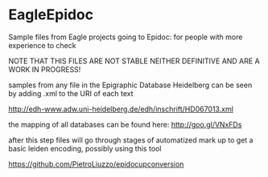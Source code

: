 EagleEpidoc
===========

Sample files from Eagle projects going to Epidoc: for people with more experience to check

NOTE THAT THIS FILES ARE NOT STABLE NEITHER DEFINITIVE AND ARE A WORK IN PROGRESS!

samples from any file in the Epigraphic Database Heidelberg can be seen by adding .xml to the URI of each text

http://edh-www.adw.uni-heidelberg.de/edh/inschrift/HD067013.xml

the mapping of all databases can be found here: http://goo.gl/VNxFDs

after this step files will go through stages of automatized mark up to get a basic leiden encoding, possibly using this tool

https://github.com/PietroLiuzzo/epidocupconversion



